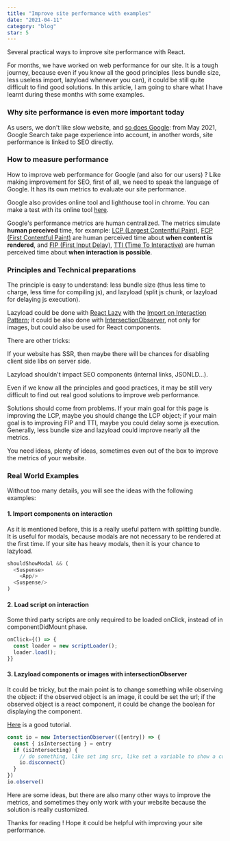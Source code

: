 ```yaml
---
title: "Improve site performance with examples"
date: "2021-04-11"
category: "blog"
star: 5
---
```


Several practical ways to improve site performance with React.

For months, we have worked on web performance for our site. It is a tough journey, because even if you know all the good principles (less bundle size, less useless import, lazyload whenever you can), it could be still quite difficult to find good solutions. In this article, I am going to share what I have learnt during these months with some examples.

### Why site performance is even more important today

As users, we don't like slow website, and [so does Google](https://developers.google.com/search/blog/2020/11/timing-for-page-experience): from May 2021, Google Search take page experience into account, in another words, site performance is linked to SEO directly.

### How to measure performance

How to improve web performance for Google (and also for our users) ? Like making improvement for SEO, first of all, we need to speak the language of Google. It has its own metrics to evaluate our site performance.

Google also provides online tool and lighthouse tool in chrome. You can make a test with its online tool [here](https://web.dev/measure/).

Google's performance metrics are human centralized. The metrics simulate **human perceived** time, for example: [LCP (Largest Contentful Paint)](https://web.dev/lcp/), [FCP (First Contentful Paint)](https://web.dev/fcp/) are human perceived time about **when content is rendered**, and [FIP (First Input Delay)](https://web.dev/fid/), [TTI (Time To Interactive)](https://web.dev/tti/) are human perceived time about **when interaction is possible**.

### Principles and Technical preparations

The principle is easy to understand: less bundle size (thus less time to charge, less time for compiling js), and lazyload (split js chunk, or lazyload for delaying js execution).

Lazyload could be done with [React Lazy](https://reactjs.org/docs/code-splitting.html#reactlazy) with the [Import on Interaction Pattern](https://addyosmani.com/blog/import-on-interaction/); it could be also done with [IntersectionObserver](https://developer.mozilla.org/en-US/docs/Web/API/Intersection_Observer_API), not only for images, but could also be used for React components.

There are other tricks:

If your website has SSR, then maybe there will be chances for disabling client side libs on server side.

Lazyload shouldn't impact SEO components (internal links, JSONLD...).

Even if we know all the principles and good practices, it may be still very difficult to find out real good solutions to improve web performance.

Solutions should come from problems. If your main goal for this page is improving the LCP, maybe you should change the LCP object; if your main goal is to improving FIP and TTI, maybe you could delay some js execution. Generally, less bundle size and lazyload could improve nearly all the metrics.

You need ideas, plenty of ideas, sometimes even out of the box to improve the metrics of your website.

### Real World Examples

Without too many details, you will see the ideas with the following examples:

#### 1. Import components on interaction

As it is mentioned before, this is a really useful pattern with splitting bundle. It is useful for modals, because
modals are not necessary to be rendered at the first time. If your site has heavy modals, then it is your chance to lazyload.

```js
shouldShowModal && (
  <Suspense>
    <App/>
  <Suspense/>
)
```

#### 2. Load script on interaction

Some third party scripts are only required to be loaded onClick, instead of in componentDidMount phase.

```js
onClick={() => {
  const loader = new scriptLoader();
  loader.load();
}}
```

#### 3. Lazyload components or images with intersectionObserver

It could be tricky, but the main point is to change something while observing the object: if the observed object is an image, it could be set the url; if the observed object is a react component, it could be change the boolean for displaying the component.

[Here](https://web.dev/lazy-loading-images/) is a good tutorial.

```js
const io = new IntersectionObserver(([entry]) => {
  const { isIntersecting } = entry
  if (isIntersecting) {
    // do something, like set img src, like set a variable to show a component
    io.disconnect()
  }
})
io.observe()
```

Here are some ideas, but there are also many other ways to improve the metrics, and sometimes they only work with your website because the solution is really customized.

Thanks for reading ! Hope it could be helpful with improving your site performance.
